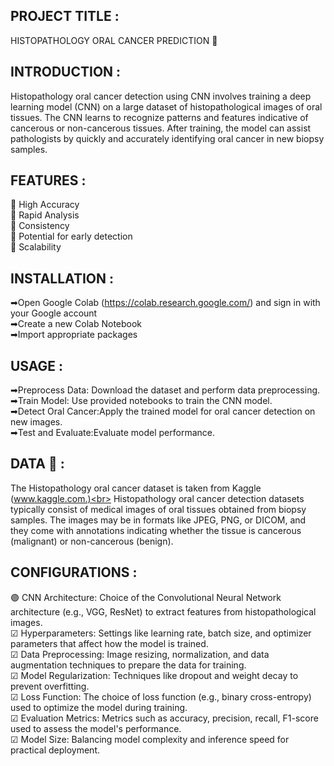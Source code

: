 ## PROJECT TITLE : 
HISTOPATHOLOGY ORAL CANCER PREDICTION 🦷
## INTRODUCTION :
Histopathology oral cancer detection using CNN involves training a deep learning model (CNN) on a large dataset of histopathological images of oral tissues. The CNN learns to recognize patterns and features indicative of cancerous or non-cancerous tissues. After training, the model can assist pathologists by quickly and accurately identifying oral cancer in new biopsy samples.
## FEATURES :
📍 High Accuracy<br>
📍 Rapid Analysis<br>
📍 Consistency<br>
📍 Potential for early detection<br>
📍 Scalability<br>
## INSTALLATION :
➡Open Google Colab (https://colab.research.google.com/) and sign in with your Google account<br>
➡Create a new Colab Notebook<br>
➡Import appropriate packages<br>
## USAGE :
➡Preprocess Data: Download the dataset and perform data preprocessing.<br>
➡Train Model: Use provided notebooks to train the CNN model.<br>
➡Detect Oral Cancer:Apply the trained model for oral cancer detection on new images.<br>
➡Test and Evaluate:Evaluate model performance.<br>
## DATA 📑 :
The Histopathology oral cancer dataset is taken from Kaggle (www.kaggle.com.)<br>
Histopathology oral cancer detection datasets typically consist of medical images of oral tissues obtained from biopsy samples. The images may be in formats like JPEG, PNG, or DICOM, and they come with annotations indicating whether the tissue is cancerous (malignant) or non-cancerous (benign).
## CONFIGURATIONS :
🟣 CNN Architecture: Choice of the Convolutional Neural Network architecture (e.g., VGG, ResNet) to extract features from histopathological images.<br>
☑ Hyperparameters: Settings like learning rate, batch size, and optimizer parameters that affect how the model is trained.<br>
☑ Data Preprocessing: Image resizing, normalization, and data augmentation techniques to prepare the data for training.<br>
☑ Model Regularization: Techniques like dropout and weight decay to prevent overfitting.<br>
☑ Loss Function: The choice of loss function (e.g., binary cross-entropy) used to optimize the model during training.<br>
☑ Evaluation Metrics: Metrics such as accuracy, precision, recall, F1-score used to assess the model's performance.<br>
☑ Model Size: Balancing model complexity and inference speed for practical deployment.<br>








